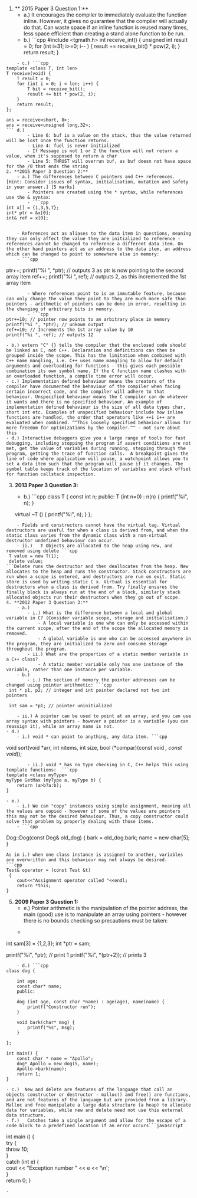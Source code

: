 1. ** 2015 Paper 3 Question 1:**   
    - a.) It encourages the compiler to immediately evaluate the function inline. However, it gives no guarantee that the compiler will actually do that. Can waste space if an inline function is reused many times, less space efficient than creating a stand alone function to be run.
    - b.) ```cpp
 #include <tgmath.h>
 int receive_int() {
    unsigned int result = 0;
    for (int i=31; i>=0; i-- ) {
        result += receive_bit() * pow(2, i);
    }
    return result;
}
```
    - c.) ```cpp
template <class T, int len>
T receive(void) {
    T result = 0;
    for (int i = 0; i < len; i++) {
        T bit = receive_bit();
        result += bit * pow(2, i);
    }
    return result;
};

ans = receive<short, 8>;
ans = receive<unsigned long,32>;
``` d.) 
        - Line 6: buf is a value on the stack, thus the value returned will be lost once the function returns.
        - Line 4: fuel is never initialized
        - If Message is not 1 or 2 the function will not return a value, when it's supposed to return a char
        - Line 5: THRUST will overrun buf, as buf doesn not have space for the /0 that ends the string
2. **2015 Paper 3 Question 2:**
    - a.) The differences between C pointers and C++ references. [Hint: Consider issues of syntax, initialisation, mutation and safety in your answer.] [5 marks]
        - Pointers are created using the * syntax, while references use the & syntax: 
        - ```cpp
int x[] = {1,3,5,7};
int* ptr = &x[0];
int& ref = x[0]; 
```
        - References act as aliases to the data item in questions, meaning they can only affect the value they are initialized to reference - references cannot be changed to reference a different data item. On the other hand pointers act as an address to the data item, an address which can be changed to point to somewhere else in memory:  
        - ```cpp
ptr++;
printf("%i ", *ptr); // outputs 3 as ptr is now pointing to the second array item
ref++;
printf("%i ", ref); // outputs 2, as this incremented the 1st array item 
```
        - Where references point to is an immutable feature, because can only change the value they point to they are much more safe than pointers - arithmetic of pointers can be done in error, resulting in the changing of arbitrary bits in memory.
        - ```cpp
ptr+=10; // pointer now points to an arbitrary place in memory
printf("%i ", *ptr); // unkown output
ref+=10; // Increments the 1st array value by 10
printf("%i ", ref); // outputs 12 
```
    - b.) extern "C" {} tells the compiler that the enclosed code should be linked as C, not C++. Declaration and definitions can then be grouped inside the scope. This has the limitation when combined with C++ name mangling, i.e. C++ uses name mangling to allow for default arguments and overloading for functions - this gives each possible combination its own symbol name. If the C function name clashes with an overloaded function, a compile time error will occur. 
    - c.) Implementation defined behaviour means the creators of the compiler have documented the behaviour of the compiler when facing certain incorrect code, and the compiler will adhere to that behaviour. Unspecified behaviour means the C compiler can do whatever it wants and there is no specified behaviour. An example of implementation defined behaviour is the size of all data types char, short int etc. Examples of unspecified behaviour include how inline functions are handled, the order that operators like ++i i++ are evaluated when combined. ^^This loosely specified behaviour allows for more freedom for optimizations by the compiler.^^ - not sure about this
    - d.) Interactive debuggers give you a large range of tools for fast debugging, including stopping the program if assert conditions are not met, get the value of variables during running, stepping through the program, getting the trace of function calls.  A breakpoint gives the line of code where application will pause, a watchpoint allows you to set a data item such that the program will pause if it changes. The symbol table keeps track of the location of variables and stack offset for function callstack inspection.   
3. **2013 Paper 3 Question 3:** 
    - b.) ```cpp
 class T {
    const int n;
    public:
    T (int n=0) : n(n) {
        printf("%i", n);
    }

    virtual ~T () {
        printf("%i", n);
    }
};
```
    - Fields and constructors cannot have the virtual tag. Virtual destructors are useful for when a class is derived from, and when the static class varies from the dynamic class with a non-virtual destructor undefined behaviour can occur. 
    - ii.)   T Objects are allocated to the heap using new, and removed using delete ```cpp
 T value = new T(1);
 delete value;
```Delete runs the destructor and then deallocates from the heap. New allocates to the heap and runs the constructor. Stack constructors are run when a scope is entered, and destructors are run on exit. Static store is used by writing static C x. Virtual is essential for destructors when a class is derived from. Try finally ensures the finally block is always run at the end of a block, similarly stack allocated objects run their destructors when they go out of scope.
4. **2012 Paper 3 Question 3:**
    - a.) 
        - i.) What is the difference between a local and global variable in C? (Consider variable scope, storage and initialisation.)
            - A local variable is one who can only be accessed within the current scope, after the end of the scope the allocated memory is removed. 
            - A global variable is one who can be accessed anywhere in the program, they are initialized to zero and consume storage throughout the program.
        - ii.) What are the properties of a static member variable in a C++ class?   
            - A static member variable only has one instance of the variable, rather than one instance per variable. 
    - b.) 
        - i.) The section of memory the pointer addresses can be changed using pointer arithmetic: ```cpp
 int * p1, p2; // integer and int pointer declared not two int pointers
 
 int sam = *p1; // pointer uninitialized 
```
        - ii.) A pointer can be used to point at an array, and you can use array syntax with pointers - however a pointer is a variable (you can reassign it), while an array name is not.
    - d.) 
        - i.) void * can point to anything, any data item. ```cpp
void sort(void *arr, int nitems, int size, bool (*compar)(const void *, const void*));
```
        - ii.) void * has no type checking in C, C++ helps this using template functions:  ```cpp
template <class myType> 
myType GetMax (myType a, myType b) {  
	return (a>b?a:b); 
}  
```
    - e.)
        - i.) We can "copy" instances using simple assignment, meaning all the values are copied - however if some of the values are pointers this may not be the desired behaviour. Thus, a copy constructor could solve that problem by properly dealing with those items.
        - ```cpp
Dog::Dog(const Dog& old_dog) {
	bark = old_dog.bark;
	name = new char[5];
}
``` ii.) 
As in i.) when one class instance is assigned to another, variables are overwritten and this behaviour may not always be desired.
```cpp
Test& operator = (const Test &t) {
    cout<<"Assignment operator called "<<endl;
    return *this;
} 
``` 
5. **2009 Paper 3 Question 1:**  
    - e.) Pointer arithmetic is the manipulation of the pointer address, the main (good) use is to manipulate an array using pointers - however there is no bounds checking so precautions must be taken: 
    - ```cpp
int sam[3] = {1,2,3};
int *ptr = sam;

printf("%i", *ptr); // print 1
printf("%i", *(ptr+2)); // prints 3
``` 
    - d.) ```cpp
class dog {

    int age;
    const char* name;
    public:
    
    dog (int age, const char *name) : age(age), name(name) {
        printf("Constructor run");
    }

    void bark(char* msg) {
        printf("%s", msg);
    }

};

int main() {
    const char * name = "Apollo";
    dog* Apollo = new dog(5, name);
    Apollo->bark(name);
    return 1;
}
``` 
    - c.)  New and delete are features of the language that call an objects constructor or destructor - malloc() and free() are functions, and are not features of the language but are provided from a library. Malloc and free manipulate a large data structure (a heap) to allocate data for variables, while new and delete need not use this external data structure.
    - f.)   Catches take a single argument and allow for the escape of a code block to a predefined location if an error occurs```javascript
int main () {   
	try {     
		throw 10;   
	}   
	catch (int e) {     
		cout << "Exception number " << e << '\n';   
	}   
	return 0; 
}  
```
- 
